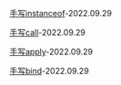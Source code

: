 [手写instanceof](./%E6%89%8B%E5%86%99instanceof.md)-2022.09.29

[手写call](./%E6%89%8B%E5%86%99call.md)-2022.09.29

[手写apply](./%E6%89%8B%E5%86%99apply.md)-2022.09.29

[手写bind](./%E6%89%8B%E5%86%99bind.md)-2022.09.29
